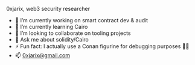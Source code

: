 0xjarix, web3 security researcher

- 🔭 I’m currently working on smart contract dev & audit
- 🌱 I’m currently learning Cairo
- 👯 I’m looking to collaborate on tooling projects
- 💬 Ask me about solidity/Cairo
- ⚡ Fun fact: I actually use a Conan figurine for debugging purposes 🕵️‍♂️
- 📫 [0xjarix@gmail.com](mailto:0xjarix@gmail.com)
